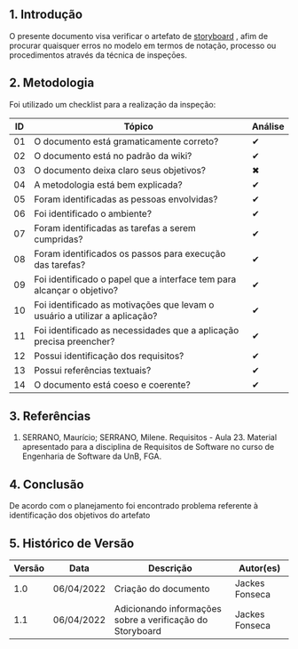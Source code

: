 ## 1. Introdução

O presente documento visa verificar o artefato de [storyboard](../analise_requisitos/contexto_uso/storyboard.md) , afim de procurar quaisquer erros no modelo em termos de notação, processo ou procedimentos através da técnica de inspeçōes.

## 2. Metodologia

Foi utilizado um checklist para a realização da inspeção:

| ID  | Tópico                                                                            | Análise  |
| --- | --------------------------------------------------------------------------------- |---|
| 01  | O documento está gramaticamente correto?                                          | ✔ |
| 02  | O documento está no padrão da wiki?                                               | ✔ |
| 03  | O documento deixa claro seus objetivos?                                           | ✖ |
| 04  | A metodologia está bem explicada?                                                 | ✔ |
| 05  | Foram identificadas as pessoas envolvidas?                                        | ✔ |
| 06 | Foi identificado o ambiente?                                                       | ✔ |
| 07 | Foram identificadas as tarefas a serem cumpridas?                                  | ✔ |
| 08 | Foram identificados os passos para execução das tarefas?                           | ✔ |
| 09 | Foi identificado o papel que  a interface tem para alcançar o objetivo?            | ✔ |
| 10| Foi identificado as motivações que levam o usuário a utilizar a aplicação?          | ✔ |
| 11| Foi identificado as necessidades que a aplicação precisa preencher?                 | ✔ |
| 12 | Possui identificação dos requisitos?                                               | ✔ |
| 13 | Possui referências textuais?                                                       | ✔ |
| 14 | O documento está coeso e coerente?                                                 | ✔ |

## 3. Referências

1. SERRANO, Maurício; SERRANO, Milene. Requisitos - Aula 23. Material apresentado para a disciplina de Requisitos de Software no curso de Engenharia de Software da UnB, FGA.

## 4. Conclusão

De acordo com o planejamento foi encontrado problema referente à identificação dos objetivos do artefato

## 5. Histórico de Versão

| Versão | Data       | Descrição            | Autor(es) |
| ------ | ---------- | -------------------- | --------- |
| 1.0    | 06/04/2022 | Criação do documento | Jackes Fonseca          |
| 1.1    | 06/04/2022 | Adicionando informações sobre a verificação do Storyboard | Jackes Fonseca          |
